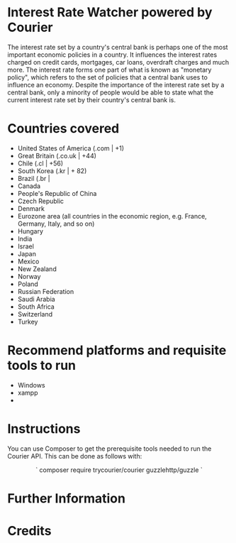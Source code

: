 # Interest Rate Watcher powered by Courier
The interest rate set by a country's central bank is perhaps one of the most important economic policies in a country. It influences the interest rates charged on credit cards, mortgages, car loans, overdraft charges and much more. The interest rate forms one part of what is known as "monetary policy", which refers to the set of policies that a central bank uses to influence an economy. Despite the importance of the interest rate set by a central bank, only a minority of people would be able to state what the current interest rate set by their country's central bank is. 

# Countries covered
* United States of America (.com | +1)
* Great Britain (.co.uk | +44)
* Chile (.cl | +56)
* South Korea (.kr | + 82)
* Brazil (.br | 
* Canada
* People's Republic of China
* Czech Republic
* Denmark
* Eurozone area (all countries in the economic region, e.g. France, Germany, Italy, and so on)
* Hungary
* India
* Israel
* Japan
* Mexico
* New Zealand
* Norway
* Poland
* Russian Federation
* Saudi Arabia
* South Africa
* Switzerland
* Turkey

# Recommend platforms and requisite tools to run
* Windows
* xampp
* 

# Instructions
You can use Composer to get the prerequisite tools needed to run the Courier API. This can be done as follows with:
<p align="center">
` composer require trycourier/courier guzzlehttp/guzzle ` </p>

# Further Information


# Credits
